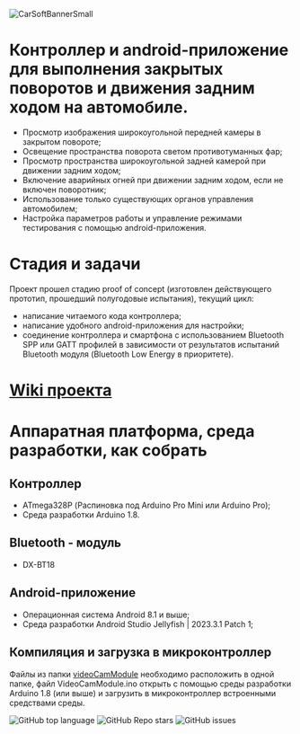 ![CarSoftBannerSmall](https://github.com/user-attachments/assets/78d86992-12b1-4e0d-974a-707aba228ce2)
# Контроллер и android-приложение для выполнения закрытых поворотов и движения задним ходом на автомобиле.
- Просмотр изображения широкоугольной передней камеры в закрытом повороте;
- Освещение пространства поворота светом противотуманных фар;
- Просмотр пространства широкоугольной задней камерой при движении задним ходом;
- Включение аварийных огней при движении задним ходом, если не включен поворотник;
- Использование только существующих органов управления автомобилем;
- Настройка параметров работы и управление режимами тестирования с помощью android-приложения.

# Стадия и задачи
Проект прошел стадию proof of concept (изготовлен действующего прототип, прошедший полугодовые испытания),
текущий цикл:
- написание читаемого кода контроллера;
- написание удобного android-приложения для настройки;
- соединение контроллера и смартфона с использованием Bluetooth SPP или GATT профилей в зависимости от результатов испытаний Bluetooth модуля (Bluetooth Low Energy в приоритете).

# [Wiki проекта](https://github.com/falconArdente/Car-controller_android-application/wiki)

# Аппаратная платформа, среда разработки, как собрать

## Контроллер
- ATmega328P (Распиновка под Arduino Pro Mini или Arduino Pro);
- Среда разработки Arduino 1.8.

## Bluetooth - модуль
- DX-BT18

## Android-приложение
- Операционная система Android 8.1 и выше;
- Среда разработки Android Studio Jellyfish | 2023.3.1 Patch 1;

## Компиляция и загрузка в микроконтроллер
Файлы из папки [videoCamModule](https://github.com/falconArdente/Car-controller_android-application/tree/bd982d7455a36e3f3930be44132e2ab3c56b03bf/VideoCamModule) 
необходимо расположить в одной папке, файл VideoCamModule.ino открыть с помощью среды разработки Arduino 1.8 (или выше) и загрузить в микроконтроллер встроенными средствами среды.

![GitHub top language](https://img.shields.io/github/languages/top/falconArdente/Car-controller_android-application)
![GitHub Repo stars](https://img.shields.io/github/stars/falconArdente/Car-controller_android-application)
![GitHub issues](https://img.shields.io/github/issues/falconArdente/Car-controller_android-application)
